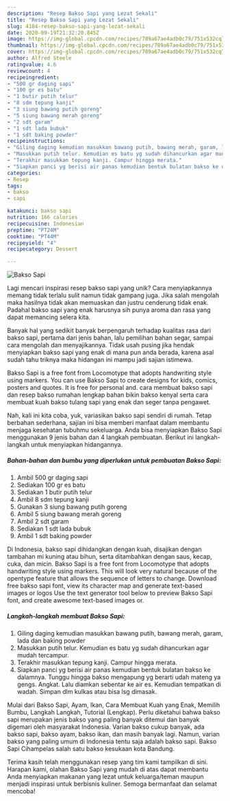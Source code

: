 ```yaml
---
description: "Resep Bakso Sapi yang Lezat Sekali"
title: "Resep Bakso Sapi yang Lezat Sekali"
slug: 4184-resep-bakso-sapi-yang-lezat-sekali
date: 2020-09-19T21:32:20.845Z
image: https://img-global.cpcdn.com/recipes/789a67ae4adb0c79/751x532cq70/bakso-sapi-foto-resep-utama.jpg
thumbnail: https://img-global.cpcdn.com/recipes/789a67ae4adb0c79/751x532cq70/bakso-sapi-foto-resep-utama.jpg
cover: https://img-global.cpcdn.com/recipes/789a67ae4adb0c79/751x532cq70/bakso-sapi-foto-resep-utama.jpg
author: Alfred Steele
ratingvalue: 4.6
reviewcount: 4
recipeingredient:
- "500 gr daging sapi"
- "100 gr es batu"
- "1 butir putih telur"
- "8 sdm tepung kanji"
- "3 siung bawang putih goreng"
- "5 siung bawang merah goreng"
- "2 sdt garam"
- "1 sdt lada bubuk"
- "1 sdt baking powder"
recipeinstructions:
- "Giling daging kemudian masukkan bawang putih, bawang merah, garam, lada dan baking powder"
- "Masukkan putih telur. Kemudian es batu yg sudah dihancurkan agar mudah tercampur."
- "Terakhir masukkan tepung kanji. Campur hingga merata."
- "Siapkan panci yg berisi air panas kemudian bentuk bulatan bakso ke dalamnya. Tunggu hingga bakso mengapung yg berarti udah mateng ya gengs. Angkat. Lalu diamkan sebentar ke air es. Kemudian tempatkan di wadah. Simpan dlm kulkas atau bisa lsg dimasak."
categories:
- Resep
tags:
- bakso
- sapi

katakunci: bakso sapi 
nutrition: 166 calories
recipecuisine: Indonesian
preptime: "PT24M"
cooktime: "PT44M"
recipeyield: "4"
recipecategory: Dessert

---
```



![Bakso Sapi](https://img-global.cpcdn.com/recipes/789a67ae4adb0c79/751x532cq70/bakso-sapi-foto-resep-utama.jpg)

Lagi mencari inspirasi resep bakso sapi yang unik? Cara menyiapkannya memang tidak terlalu sulit namun tidak gampang juga. Jika salah mengolah maka hasilnya tidak akan memuaskan dan justru cenderung tidak enak. Padahal bakso sapi yang enak harusnya sih punya aroma dan rasa yang dapat memancing selera kita.

Banyak hal yang sedikit banyak berpengaruh terhadap kualitas rasa dari bakso sapi, pertama dari jenis bahan, lalu pemilihan bahan segar, sampai cara mengolah dan menyajikannya. Tidak usah pusing jika hendak menyiapkan bakso sapi yang enak di mana pun anda berada, karena asal sudah tahu triknya maka hidangan ini mampu jadi sajian istimewa.

Bakso Sapi is a free font from Locomotype that adopts handwriting style using markers. You can use Bakso Sapi to create designs for kids, comics, posters and quotes. It is free for personal and. cara membuat bakso sapi dan resep bakso rumahan lengkap bahan bikin bakso kenyal serta cara membuat kuah bakso tulang sapi yang enak dan seger tanpa pengawet.


Nah, kali ini kita coba, yuk, variasikan bakso sapi sendiri di rumah. Tetap berbahan sederhana, sajian ini bisa memberi manfaat dalam membantu menjaga kesehatan tubuhmu sekeluarga. Anda bisa menyiapkan Bakso Sapi menggunakan 9 jenis bahan dan 4 langkah pembuatan. Berikut ini langkah-langkah untuk menyiapkan hidangannya.

<!--inarticleads1-->

##### Bahan-bahan dan bumbu yang diperlukan untuk pembuatan Bakso Sapi:

1. Ambil 500 gr daging sapi
1. Sediakan 100 gr es batu
1. Sediakan 1 butir putih telur
1. Ambil 8 sdm tepung kanji
1. Gunakan 3 siung bawang putih goreng
1. Ambil 5 siung bawang merah goreng
1. Ambil 2 sdt garam
1. Sediakan 1 sdt lada bubuk
1. Ambil 1 sdt baking powder


Di Indonesia, bakso sapi dihidangkan dengan kuah, disajikan dengan tambahan mi kuning atau bihun, serta ditambahkan dengan saus, kecap, cuka, dan micin. Bakso Sapi is a free font from Locomotype that adopts handwriting style using markers. This will look very natural because of the opentype feature that allows the sequence of letters to change. Download free bakso sapi font, view its character map and generate text-based images or logos Use the text generator tool below to preview Bakso Sapi font, and create awesome text-based images or. 

<!--inarticleads2-->

##### Langkah-langkah membuat Bakso Sapi:

1. Giling daging kemudian masukkan bawang putih, bawang merah, garam, lada dan baking powder
1. Masukkan putih telur. Kemudian es batu yg sudah dihancurkan agar mudah tercampur.
1. Terakhir masukkan tepung kanji. Campur hingga merata.
1. Siapkan panci yg berisi air panas kemudian bentuk bulatan bakso ke dalamnya. Tunggu hingga bakso mengapung yg berarti udah mateng ya gengs. Angkat. Lalu diamkan sebentar ke air es. Kemudian tempatkan di wadah. Simpan dlm kulkas atau bisa lsg dimasak.


Mulai dari Bakso Sapi, Ayam, Ikan, Cara Membuat Kuah yang Enak, Memilih Bumbu, Langkah Langkah, Tutorial (Lengkap). Perlu diketahui bahwa bakso sapi merupakan jenis bakso yang paling banyak ditemui dan banyak digemari oleh masyarakat Indonesia. Varian bakso cukup banyak, ada bakso sapi, bakso ayam, bakso ikan, dan masih banyak lagi. Namun, varian bakso yang paling umum di Indonesia tentu saja adalah bakso sapi. Bakso Sapi Cihampelas salah satu bakso kesukaan kota Bandung. 

Terima kasih telah menggunakan resep yang tim kami tampilkan di sini. Harapan kami, olahan Bakso Sapi yang mudah di atas dapat membantu Anda menyiapkan makanan yang lezat untuk keluarga/teman maupun menjadi inspirasi untuk berbisnis kuliner. Semoga bermanfaat dan selamat mencoba!

